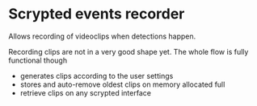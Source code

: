 # Scrypted events recorder

Allows recording of videoclips when detections happen. 

Recording clips are not in a very good shape yet. The whole flow is fully functional though
- generates clips according to the user settings
- stores and auto-remove oldest clips on memory allocated full
- retrieve clips on any scrypted interface